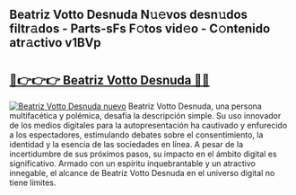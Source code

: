 ## Beatriz Votto Desnuda N𝚞𝚎vos desn𝚞dos filtr𝚊dos - Parts-sFs F𝚘tos vid𝚎o - C𝚘ntenido atr𝚊ctivo v1BVp

# <h2><a href="http://mbdc0v.tromn.icu/?c=Beatriz+Votto+Desnuda">🔗👉👉👉 Beatriz Votto Desnuda 🔗🔗</a></h2>

[![Beatriz Votto Desnuda nuevo](https://i.imgur.com/pEAQMta.gif)](http://mbdc0v.tromn.icu/?c=Beatriz+Votto+Desnuda)
Beatriz Votto Desnuda, una persona multifacética y polémica, desafía la descripción simple. Su uso innovador de los medios digitales para la autopresentación ha cautivado y enfurecido a los espectadores, estimulando debates sobre el consentimiento, la identidad y la esencia de las sociedades en línea. A pesar de la incertidumbre de sus próximos pasos, su impacto en el ámbito digital es significativo. Armado con un espíritu inquebrantable y un atractivo innegable, el alcance de Beatriz Votto Desnuda en el universo digital no tiene límites.
